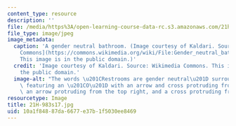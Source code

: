 ```yaml
---
content_type: resource
description: ''
file: /media/https%3A/open-learning-course-data-rc.s3.amazonaws.com/21h-983-gender-spring-2017/10a1f84887da6677e37b1f5030ee8469_21H-983s17.jpg
file_type: image/jpeg
image_metadata:
  caption: 'A gender neutral bathroom. (Image courtesy of Kaldari. Source: [Wikimedia
    Commons](https://commons.wikimedia.org/wiki/File:Gender_neutral_bathroom_sign.jpg).
    This image is in the public domain.)'
  credit: 'Image courtesy of Kaldari. Source: Wikimedia Commons. This image is in
    the public domain.'
  image-alt: "The words \u201CRestrooms are gender neutral\u201D surround a symbol\
    \ featuring an \u201CO\u201D with an arrow and cross protruding from the top left,\
    \ an arrow protruding from the top right, and a cross protruding from the bottom. "
resourcetype: Image
title: 21H-983s17.jpg
uid: 10a1f848-87da-6677-e37b-1f5030ee8469
---
```

